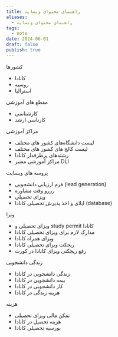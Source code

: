 ```yaml
---
title: راهنمای محتوای وبسایت
aliases:
  - راهنمای محتوای وبسایت
tags:
  - note
date: 2024-06-01
draft: false
publish: true
---
```



کشورها
- کانادا
- روسیه
- استرالیا

مقطع های آموزشی
- کارشناسی
- کارناسی ارشد

مراکز آموزشی
- لیست دانشگاه‌های کشور های مختلف
- لیست کالج های کشور های مختلف
- رشته‌های پرطرفدار کانادا
- مراکز آموزشی معتبر DLI 

پروسه های وبسایت
- فرم ارزیابی دانشجویی (lead generation)
- رزرو وقت مشاوره
- ویزای تحصیلی
- اپلای و اخذ پذیرش تحصیلی کانادا (database)

ویزا
- ویزای تحصیلی و study permit کانادا 
- مدارک لازم برای ویزای تحصیلی کانادا 
- ویزای همراه کانادا
- ریجکت ویزای تحصیلی کانادا
- رفع ریجکتی ویزای کانادا در کورت


زندگی دانشجویی
- زندگی دانشجویی در کانادا
- بیمه دانشجویی در کانادا
- کار دانشجویی در کانادا
- هزینه زندگی در کانادا


هزینه
- تمکن مالی ویزای تحصیلی
- هزینه تحصیل در کانادا 
- بورسیه تحصیلی کانادا



